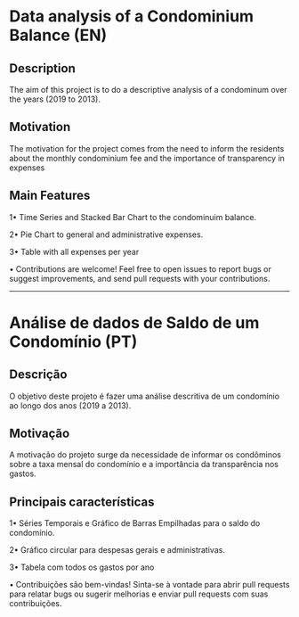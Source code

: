 # Data analysis of a Condominium Balance (EN)

## Description
The aim of this project is to do a descriptive analysis of a condominum over the years (2019 to 2013).

## Motivation 
The motivation for the project comes from the need to inform the residents about the monthly condominium fee and the importance of transparency in expenses

## Main Features
1• Time Series and Stacked Bar Chart to the condominuim balance.

2• Pie Chart to general and administrative expenses.

3• Table with all expenses per year

• Contributions are welcome! Feel free to open issues to report bugs or suggest improvements, and send pull requests with your contributions.

___________________________________________________
# Análise de dados de Saldo de um Condomínio (PT)

## Descrição
O objetivo deste projeto é fazer uma análise descritiva de um condomínio ao longo dos anos (2019 a 2013).

## Motivação
A motivação do projeto surge da necessidade de informar os condôminos sobre a taxa mensal do condomínio e a importância da transparência nos gastos.

## Principais características
1• Séries Temporais e Gráfico de Barras Empilhadas para o saldo do condomínio.

2• Gráfico circular para despesas gerais e administrativas.

3• Tabela com todos os gastos por ano

• Contribuições são bem-vindas! Sinta-se à vontade para abrir pull requests para relatar bugs ou sugerir melhorias e enviar pull requests com suas contribuições.
